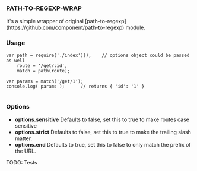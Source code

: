 ### PATH-TO-REGEXP-WRAP
It's a simple wrapper of original [path-to-regexp] (https://github.com/component/path-to-regexp) module.

### Usage

```
var path = require('./index')(),    // options object could be passed as well 
    route = '/get/:id',
    match = path(route);

var params = match('/get/1');
console.log( params );      // returns { 'id': '1' }
    
```
### Options

* **options.sensitive** Defaults to false, set this to true to make routes case sensitive
* **options.strict** Defaults to false, set this to true to make the trailing slash matter.
* **options.end** Defaults to true, set this to false to only match the prefix of the URL.
 
TODO: Tests
